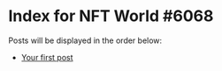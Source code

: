# Index for NFT World #6068
Posts will be displayed in the order below:

- [Your first post](./001-first.md)

